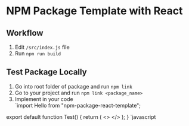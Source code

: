 # NPM Package Template with React

## Workflow

1. Edit `/src/index.js` file
2. Run `npm run build`

## Test Package Locally

1. Go into root folder of package and run `npm link`
2. Go to your project and run `npm link <package_name>`
3. Implement in your code <br>
`import Hello from "npm-package-react-template";

export default function Test() {
  return (
    <>
      <Hello />
    </>
  );
}
`javascript
